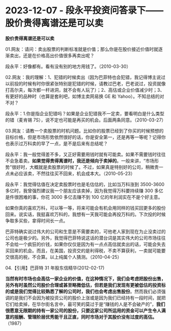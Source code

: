 # 2023-12-07 - 段永平投资问答录下——股价贵得离谱还是可以卖

**股价贵得离谱还是可以卖**

01.网友：请问：卖出股票的判断标准就是价值；那么你是在股价接近价值时就逐渐卖出，还是在价格高出价值很多再卖出呢？

段永平：好像都有。看有没有别的地方用钱了。（2010-03-30）

02.网友：我的理解：1、犯错的时候卖出（因为巴菲特也会犯错，我记得博主说过以前投的时候有时你很紧张特别是犯错的时候，请教过巴老，巴老说过，投资就像打高尔夫，每次都一杆进洞，就不会有人玩了）；2、高估或企业价值减少时；3、有更好的品种时（也算是套利吧，如博主卖网易换 GE 和 Yahoo）。不知总结的对不对？

段永平：1.你是指企业犯错吗？如果是企业犯错我不一定卖，要看明白是什么类型的错（麦肯锡 7S），说不定也可能是再买的机会。后面两条同意。（2010-03-27）

03.网友：请教一个卖股票的时机问题。比如你的股票已经到了你买的时候预想的目标价格，但是市场形势依然很好的话，你是安全第一，还是再等一等呢？记得你也表示过万科卖的早了一点，是不是后来有总结呢？

段永平：我一般觉得差不多，又正好需要用钱时就有可能卖。如果不需要钱时往往不会急着卖。**如果觉得贵得离谱时，我还是倾向于卖掉的**。一般来讲，“市场形势”很好时，大概就是卖股票的时候了。不过，如果真是特别好的公司，稍微贵一点未必应该卖，不然往往买不回来，机会成本大。（2010-05-23）

段永平：我觉得估值在决定卖股票时也是毛估估的，比如当万科涨到 3500-3600多亿时，我曾强烈建议我一个朋友应该卖掉，因为我觉得万科要持续赚 300 多亿是件很困难的事，你花 3000 多亿去赚不到 100 亿的年利润实在不是个好主意。

如果你真的喜欢万科，可以等一等，将来可能会有机会用同样的钱买回更多的股份回来。说实话，我挺喜欢万科的，我想有一天我可能会再投万科的。下次投的时候争取多买些，拿得时间长一点。

巴菲特确实说过伟大的公司和生意是不需要卖的，可他老人家到现在为止没卖过的公司也是极少的。另外，我觉得巴菲特说这话的潜台词是其实伟大的公司市场往往不会给一个疯狂的价钱，如果你仅仅是因为有一点点高估就卖出的话，可能会失去买回来的机会。而且，在美国，投资交的是利得税，不卖不算获利，一卖就可能要交很高的税，不合算。以上纯属个人猜测。（2010-04-25）

04.【引用】巴菲特 31 年股东信精华(2012-02-17)

**当然有时市场也会高估一家企业的价值，在这种情况下，我们会考虑把股份出售，另外有时虽然公司股价合理或甚至略微低估，但若是我们发现有更被低估的投资标的或是我们觉得比较熟悉了解的公司时，我们也会考虑出售股份**。然而我们必须强调的是我们不会因为被投资公司的股价上涨或是因为我们已经持有一段时间，就把它们给卖掉，在华尔街名言中，最可笑的莫过于是“赚钱的人是不会破产的”，**我们很愿意无限期的持有一家公司的股份，只要这家公司所运用的资金可以产生令人满意的报酬、管理阶层优秀能干且正直，同时市场对于其股价没有过度的高估。**（1987）